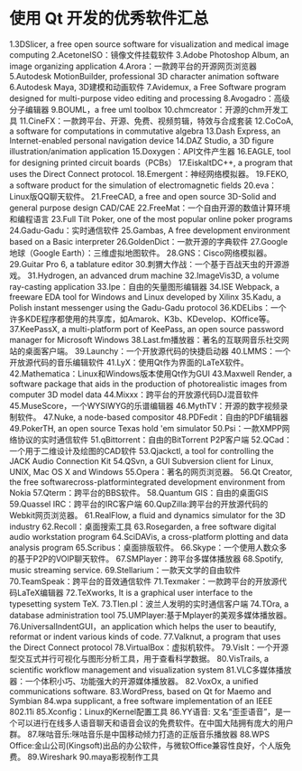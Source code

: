 # 使用 Qt 开发的优秀软件汇总

1.3DSlicer, a free open source software for visualization and medical image computing
2.AcetoneISO：镜像文件挂载软件
3.Adobe Photoshop Album, an image organizing application
4.Arora：一款跨平台的开源网页浏览器
5.Autodesk MotionBuilder, professional 3D character animation software
6.Autodesk Maya, 3D建模和动画软件
7.Avidemux, a Free Software program designed for multi-purpose video editing and processing
8.Avogadro：高级分子编辑器
9.BOUML，a free uml toolbox
10.chmcreator：开源的chm开发工具
11.CineFX：一款跨平台、开源、免费、视频剪辑，特效与合成套装
12.CoCoA, a software for computations in commutative algebra
13.Dash Express, an Internet-enabled personal navigation device
14.DAZ Studio, a 3D figure illustration/animation application
15.Doxygen：API文件产生器
16.EAGLE, tool for designing printed circuit boards（PCBs）
17.EiskaltDC++, a program that uses the Direct Connect protocol.
18.Emergent：神经网络模拟器。
19.FEKO, a software product for the simulation of electromagnetic fields
20.eva：Linux版QQ聊天软件。
21.FreeCAD, a free and open source 3D-Solid and general purpose design CAD/CAE
22.FreeMat：一个自由开源的数值计算环境和编程语言
23.Full Tilt Poker, one of the most popular online poker programs
24.Gadu-Gadu：实时通信软件
25.Gambas, A free development environment based on a Basic interpreter
26.GoldenDict：一款开源的字典软件
27.Google地球（Google Earth）：三维虚拟地图软件。
28.GNS：Cisco网络模拟器。
29.Guitar Pro 6, a tablature editor
30.刺猬大作战：一个基于百战天虫的开源游戏。
31.Hydrogen, an advanced drum machine
32.ImageVis3D, a volume ray-casting application
33.Ipe：自由的矢量图形编辑器
34.ISE Webpack, a freeware EDA tool for Windows and Linux developed by Xilinx
35.Kadu, a Polish instant messenger using the Gadu-Gadu protocol
36.KDELibs：一个许多KDE程序都使用的共享库，如Amarok、K3b、KDevelop、KOffice等。
37.KeePassX, a multi-platform port of KeePass, an open source password manager for Microsoft Windows
38.Last.fm播放器：著名的互联网音乐社交网站的桌面客户端。
39.Launchy：一个开放源代码的快捷启动器
40.LMMS：一个开放源代码的音乐编辑软件
41.LyX：使用Qt作为界面的LaTeX软件。
42.Mathematica：Linux和Windows版本使用Qt作为GUI
43.Maxwell Render, a software package that aids in the production of photorealistic images from computer 3D model data
44.Mixxx：跨平台的开放源代码DJ混音软件
45.MuseScore，一个WYSIWYG的乐谱编辑器
46.MythTV：开源的数字视频录制软件。
47.Nuke, a node-based compositor
48.PDFedit：自由的PDF编辑器
49.PokerTH, an open source Texas hold 'em simulator
50.Psi：一款XMPP网络协议的实时通信软件
51.qBittorrent：自由的BitTorrent P2P客户端
52.QCad：一个用于二维设计及绘图的CAD软件
53.Qjackctl, a tool for controlling the JACK Audio Connection Kit
54.QSvn, a GUI Subversion client for Linux, UNIX, Mac OS X and Windows
55.Opera：著名的网页浏览器。
56.Qt Creator, the free softwarecross-platformintegrated development environment from Nokia
57.Qterm：跨平台的BBS软件。
58.Quantum GIS：自由的桌面GIS
59.Quassel IRC：跨平台的IRC客户端
60.QupZilla:跨平台的开放源代码的Webkit网页浏览器。
61.RealFlow, a fluid and dynamics simulator for the 3D industry
62.Recoll：桌面搜索工具
63.Rosegarden, a free software digital audio workstation program
64.SciDAVis, a cross-platform plotting and data analysis program
65.Scribus：桌面排版软件。
66.Skype：一个使用人数众多的基于P2P的VOIP聊天软件。
67.SMPlayer：跨平台多媒体播放器
68.Spotify, music streaming service.
69.Stellarium：一款天文学的自由软件
70.TeamSpeak：跨平台的音效通信软件
71.Texmaker：一款跨平台的开放源代码LaTeX编辑器
72.TeXworks, It is a graphical user interface to the typesetting system TeX.
73.Tlen.pl：波兰人发明的实时通信客户端
74.TOra, a database administration tool
75.UMPlayer:基于Mplayer的美观多媒体播放器。
76.UniversalIndentGUI，an application which helps the user to beautify, reformat or indent various kinds of code.
77.Valknut, a program that uses the Direct Connect protocol
78.VirtualBox：虚拟机软件。
79.VisIt：一个开源型交互式并行可视化与图形分析工具，用于查看科学数据。
80.VisTrails, a scientific workflow management and visualization system
81.VLC多媒体播放器：一个体积小巧、功能强大的开源媒体播放器。
82.VoxOx, a unified communications software.
83.WordPress, based on Qt for Maemo and Symbian
84.wpa supplicant, a free software implementation of an IEEE 802.11i
85.Xconfig：Linux的Kernel配置工具
86.YY语音: 又名“歪歪语音”，是一个可以进行在线多人语音聊天和语音会议的免费软件。在中国大陆拥有庞大的用户群。
87.咪咕音乐:咪咕音乐是中国移动倾力打造的正版音乐播放器
88.WPS Office:金山公司(Kingsoft)出品的办公软件，与微软Office兼容性良好，个人版免费。
89.Wireshark
90.maya影视制作工具
